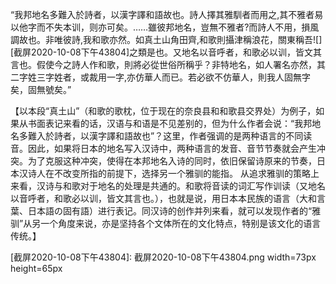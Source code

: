 
“我邦地名多難入於詩者，以漢字譯和語故也。詩人擇其雅馴者而用之,其不雅者易以他字而不失本训，则亦可矣。……雖彼邦地名，豈無不雅者?而詩人不用，損風調故也。非唯彼詩,我和歌亦然。如真土山角田齊,和歌則攝津稱浪花，關東稱吾![][截屏2020-10-08下午43804]之類是也。又地名以音呼者，和歌必以训，皆文其言也。假使今之詩人作和歌，則將必從世俗所稱乎？非特地名，如人署名亦然，其二字姓三字姓者，或裁用一字,亦仿華人而已。若必欲不仿華人，則我人固無字矣，固無號矣。”

【以本段“真土山”（和歌的歌枕，位于现在的奈良县和和歌县交界处）为例子，如果从书面表记来看的话，汉语与和语是不见差别的，但为什么作者会说：“我邦地名多難入於詩者，以漢字譯和語故也”？这里，作者强调的是两种语言的不同读音。因此，如果将日本的地名写入汉诗中，两种语言的发音、音节节奏就会产生冲突。为了克服这种冲突，使得在本邦地名入诗的同时，依旧保留诗原来的节奏，日本汉诗人在不改变所指的前提下，选择另一个雅驯的能指。
从追求雅驯的策略上来看，汉诗与和歌对于地名的处理是共通的。和歌将音读的词汇写作训读（又地名以音呼者，和歌必以训，皆文其言也。），也就是说，用日本本民族的语言（大和言葉、日本語の固有語）进行表记。同汉诗的创作并列来看，就可以发现作者的“雅驯”从另一个角度来说，亦是坚持各个文体所在的文化特点，特别是该文化的语言传统。】


[截屏2020-10-08下午43804]: 截屏2020-10-08下午43804.png width=73px height=65px